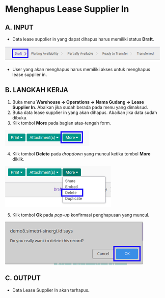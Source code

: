 # Menghapus Lease Supplier In

## A. INPUT

* Data lease supplier in yang dapat dihapus harus memiliki status **Draft**.

![](../../img/lease-supplier-in/status-input-draft.png)

* User yang akan menghapus harus memiliki akses untuk menghapus lease supplier in.

## B. LANGKAH KERJA

1. Buka menu **Warehouse -> Operations -> Nama Gudang -> Lease Supplier In**. Abaikan jika sudah berada pada menu yang dimaksud.
2. Buka data lease supplier in yang akan dihapus. Abaikan jika data sudah dibuka.
3. Klik tombol **More** pada bagian atas-tengah form.

![](../../img/lease-supplier-in/tombol-more.png)

4. Klik tombol **Delete** pada *dropdown* yang muncul ketika tombol **More** diklik.

![](../../img/lease-supplier-in/tombol-more-delete.png)

5. Klik tombol **Ok** pada *pop-up* konfirmasi penghapusan yang muncul.

![](../../img/lease-supplier-in/pop-up-konfirmasi-delete.png)

## C. OUTPUT

* Data Lease Supplier In akan terhapus.

